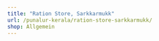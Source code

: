 ```yaml
---
title: "Ration Store, Sarkkarmukk"
url: /punalur-kerala/ration-store-sarkkarmukk/
shop: Allgemein
---
```

